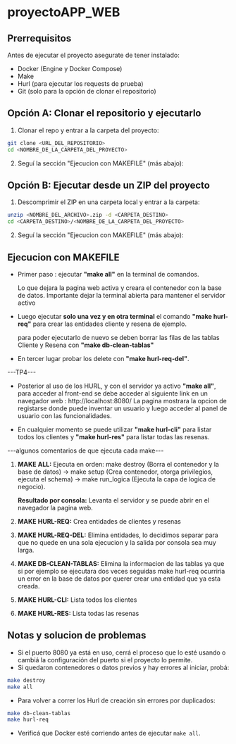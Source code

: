 # proyectoAPP_WEB

## Prerrequisitos

Antes de ejecutar el proyecto asegurate de tener instalado:

- Docker (Engine y Docker Compose)
- Make
- Hurl (para ejecutar los requests de prueba)
- Git (solo para la opción de clonar el repositorio)


## Opción A: Clonar el repositorio y ejecutarlo

1) Clonar el repo y entrar a la carpeta del proyecto:
```bash
git clone <URL_DEL_REPOSITORIO>
cd <NOMBRE_DE_LA_CARPETA_DEL_PROYECTO>
```

2) Seguí la sección "Ejecucion con MAKEFILE" (más abajo):


## Opción B: Ejecutar desde un ZIP del proyecto

1) Descomprimir el ZIP en una carpeta local y entrar a la carpeta:
```bash
unzip <NOMBRE_DEL_ARCHIVO>.zip -d <CARPETA_DESTINO>
cd <CARPETA_DESTINO>/<NOMBRE_DE_LA_CARPETA_DEL_PROYECTO>
```

2) Seguí la sección "Ejecucion con MAKEFILE" (más abajo):


## Ejecucion con MAKEFILE

* Primer paso : ejecutar **"make all"** en la terminal de comandos.

    Lo que dejara la pagina web activa y creara el contenedor con la base de datos. Importante dejar la terminal abierta para mantener el servidor activo

* Luego ejecutar **solo una vez y en otra terminal** el comando **"make hurl-req"** para crear las entidades cliente y resena de ejemplo.
    
    para poder ejecutarlo de nuevo se deben borrar las filas de las tablas Cliente y Resena con **"make db-clean-tablas"**

* En tercer lugar probar los delete con **"make hurl-req-del"**. 

---TP4---

* Posterior al uso de los HURL, y con el servidor ya activo **"make all"**, para acceder al front-end se debe acceder al siguiente link en un navegador web : http://localhost:8080/ 
La pagina mostrara la opcion de registarse donde puede inventar un usuario y luego acceder al panel de usuario con las funcionalidades.

* En cualquier momento se puede utilizar **"make hurl-cli"** para listar todos los clientes y **"make hurl-res"** para listar todas las resenas.

---algunos comentarios de que ejecuta cada make---

1. **MAKE ALL:** Ejecuta en orden: make destroy (Borra el contenedor y la base de datos) -> make setup (Crea contenedor, otorga privilegios, ejecuta el schema) -> make run_logica (Ejecuta la capa de logica de negocio). 
 
    **Resultado por consola:** Levanta el servidor y se puede abrir en el navegador la pagina web. 

2. **MAKE HURL-REQ:** Crea entidades de clientes y resenas

3. **MAKE HURL-REQ-DEL:** Elimina entidades, lo decidimos separar para que no quede en una sola ejecucion y la salida por consola sea muy larga. 

4. **MAKE DB-CLEAN-TABLAS:** Elimina la informacion de las tablas ya que si por ejemplo se ejecutara dos veces seguidas make hurl-req ocurriria un error en la base de datos por querer crear una entidad que ya esta creada. 

5. **MAKE HURL-CLI:** Lista todos los clientes

6. **MAKE HURL-RES:** Lista todas las resenas

## Notas y solucion de problemas

- Si el puerto 8080 ya está en uso, cerrá el proceso que lo esté usando o cambiá la configuración del puerto si el proyecto lo permite.
- Si quedaron contenedores o datos previos y hay errores al iniciar, probá:
```bash
make destroy
make all
```
- Para volver a correr los Hurl de creación sin errores por duplicados:
```bash
make db-clean-tablas
make hurl-req
```
- Verificá que Docker esté corriendo antes de ejecutar `make all`.
